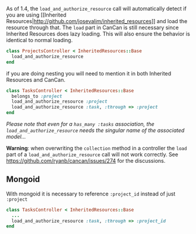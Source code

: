 As of 1.4, the `load_and_authorize_resource` call will automatically detect if you are using [[Inherited Resources|http://github.com/josevalim/inherited_resources]] and load the resource through that. The `load` part in CanCan is still necessary since Inherited Resources does lazy loading. This will also ensure the behavior is identical to normal loading.

```ruby
class ProjectsController < InheritedResources::Base
  load_and_authorize_resource
end
```

if you are doing nesting you will need to mention it in both Inherited Resources and CanCan.

```ruby
class TasksController < InheritedResources::Base
  belongs_to :project
  load_and_authorize_resource :project
  load_and_authorize_resource :task, :through => :project
end
```
_Please note that even for a `has_many :tasks` association, the `load_and_authorize_resource` needs the singular name of the associated model..._

**Warning**: when overwriting the `collection` method in a controller the `load` part of a `load_and_authorize_resource` call will not work correctly. See https://github.com/ryanb/cancan/issues/274 for the discussions. 

## Mongoid
With mongoid it is necessary to reference `:project_id` instead of just `:project`

```ruby
class TasksController < InheritedResources::Base
  ...
  load_and_authorize_resource :task, :through => :project_id
end
```